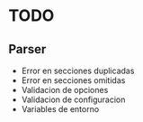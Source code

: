 # TODO

## Parser

- Error en secciones duplicadas
- Error en secciones omitidas
- Validacion de opciones
- Validacion de configuracion
- Variables de entorno
